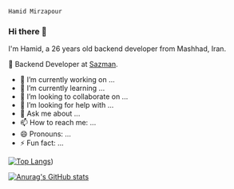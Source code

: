 `Hamid Mirzapour`

### Hi there 👋
I'm Hamid, a 26 years old backend developer from Mashhad, Iran.

🧭 Backend Developer at [Sazman](https://sazman.org).

- 🔭 I’m currently working on ...
- 🌱 I’m currently learning ...
- 👯 I’m looking to collaborate on ...
- 🤔 I’m looking for help with ...
- 💬 Ask me about ...
- 📫 How to reach me: ...
- 😄 Pronouns: ...
- ⚡ Fun fact: ...


[![Top Langs](https://github-readme-stats.vercel.app/api/top-langs/?username=Hamidmirzapour&layout=compact)](https://github.com/Hamidmirzapour/github-readme-stats))


[![Anurag's GitHub stats](https://github-readme-stats.vercel.app/api?username=Hamidmirzapoura&show_icons=true&theme=slateorange)](https://github.com/Hamidmirzapour/github-readme-stats)
